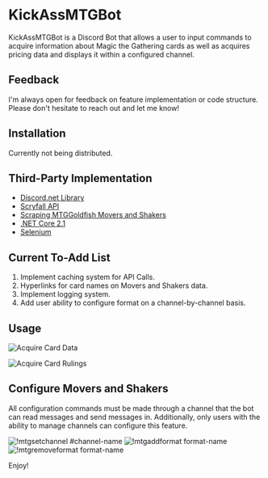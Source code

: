 # KickAssMTGBot

KickAssMTGBot is a Discord Bot that allows a user to input commands to acquire information about Magic the Gathering cards as well as acquires pricing data and displays it within a configured channel.

## Feedback
I'm always open for feedback on feature implementation or code structure. Please don't hesitate to reach out and let me know! 

## Installation

Currently not being distributed.

## Third-Party Implementation
- [Discord.net Library](https://discord.foxbot.me/docs/)
- [Scryfall API](https://scryfall.com/)
- [Scraping MTGGoldfish Movers and Shakers](https://www.mtggoldfish.com/movers/paper/modern)
- [.NET Core 2.1](https://dotnet.microsoft.com/download/dotnet-core/2.1)
- [Selenium](https://selenium.dev/)

## Current To-Add List
1. Implement caching system for API Calls. 
1. Hyperlinks for card names on Movers and Shakers data.
1. Implement logging system. 
1. Add user ability to configure format on a channel-by-channel basis.



## Usage
![Acquire Card Data](https://i.imgur.com/P58Ee3S.png)

![Acquire Card Rulings](https://i.imgur.com/muJ4x64.png)

## Configure Movers and Shakers
All configuration commands must be made through a channel that the bot can read messages and send messages in. 
Additionally, only users with the ability to manage channels can configure this feature.

![!mtgsetchannel #channel-name](https://i.imgur.com/wNbRNpX.jpg) 
![!mtgaddformat format-name](https://i.imgur.com/4LByQws.jpg)
![!mtgremoveformat format-name](https://i.imgur.com/k38E5hg.jpg)

Enjoy!
